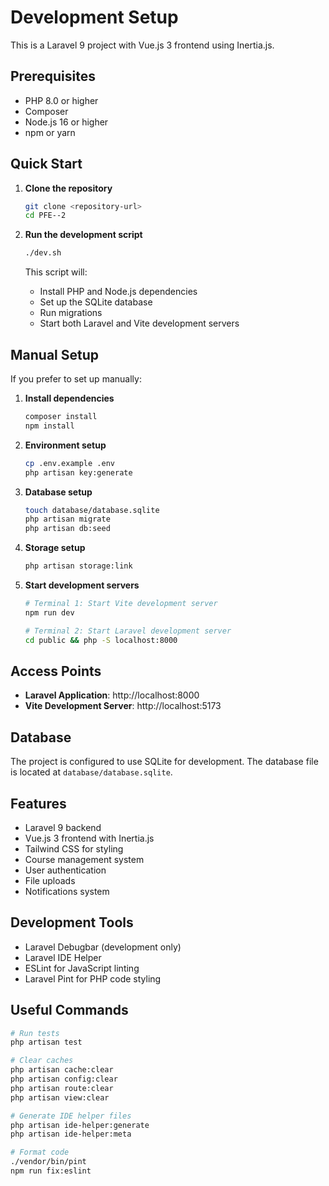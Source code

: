 # Development Setup

This is a Laravel 9 project with Vue.js 3 frontend using Inertia.js.

## Prerequisites

- PHP 8.0 or higher
- Composer
- Node.js 16 or higher
- npm or yarn

## Quick Start

1. **Clone the repository**
   ```bash
   git clone <repository-url>
   cd PFE--2
   ```

2. **Run the development script**
   ```bash
   ./dev.sh
   ```

   This script will:
   - Install PHP and Node.js dependencies
   - Set up the SQLite database
   - Run migrations
   - Start both Laravel and Vite development servers

## Manual Setup

If you prefer to set up manually:

1. **Install dependencies**
   ```bash
   composer install
   npm install
   ```

2. **Environment setup**
   ```bash
   cp .env.example .env
   php artisan key:generate
   ```

3. **Database setup**
   ```bash
   touch database/database.sqlite
   php artisan migrate
   php artisan db:seed
   ```

4. **Storage setup**
   ```bash
   php artisan storage:link
   ```

5. **Start development servers**
   ```bash
   # Terminal 1: Start Vite development server
   npm run dev
   
   # Terminal 2: Start Laravel development server
   cd public && php -S localhost:8000
   ```

## Access Points

- **Laravel Application**: http://localhost:8000
- **Vite Development Server**: http://localhost:5173

## Database

The project is configured to use SQLite for development. The database file is located at `database/database.sqlite`.

## Features

- Laravel 9 backend
- Vue.js 3 frontend with Inertia.js
- Tailwind CSS for styling
- Course management system
- User authentication
- File uploads
- Notifications system

## Development Tools

- Laravel Debugbar (development only)
- Laravel IDE Helper
- ESLint for JavaScript linting
- Laravel Pint for PHP code styling

## Useful Commands

```bash
# Run tests
php artisan test

# Clear caches
php artisan cache:clear
php artisan config:clear
php artisan route:clear
php artisan view:clear

# Generate IDE helper files
php artisan ide-helper:generate
php artisan ide-helper:meta

# Format code
./vendor/bin/pint
npm run fix:eslint
``` 